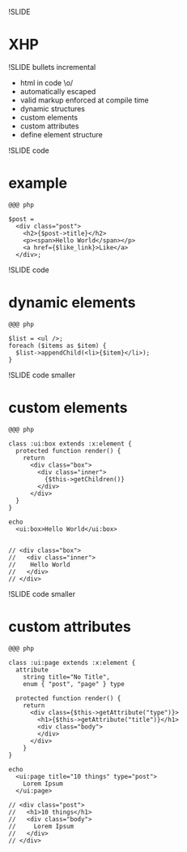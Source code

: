 !SLIDE 

# XHP #

!SLIDE bullets incremental

* html in code \o/
* automatically escaped
* valid markup enforced at compile time
* dynamic structures
* custom elements
* custom attributes
* define element structure

!SLIDE code

# example

    @@@ php

    $post =
      <div class="post">
        <h2>{$post->title}</h2>
        <p><span>Hello World</span></p>
        <a href={$like_link}>Like</a>
      </div>;

!SLIDE code

# dynamic elements

    @@@ php

    $list = <ul />;
    foreach ($items as $item) {
      $list->appendChild(<li>{$item}</li>);
    }

!SLIDE code smaller

# custom elements

    @@@ php

    class :ui:box extends :x:element {
      protected function render() {
        return
          <div class="box">
            <div class="inner">
              {$this->getChildren()}
            </div>
          </div>
      }
    }

    echo 
      <ui:box>Hello World</ui:box>


    // <div class="box">
    //   <div class="inner">
    //    Hello World
    //   </div>
    // </div>

!SLIDE code smaller

# custom attributes

    @@@ php

    class :ui:page extends :x:element {
      attribute
        string title="No Title",
        enum { "post", "page" } type

      protected function render() {
        return
          <div class={$this->getAttribute("type")}>
            <h1>{$this->getAttribute("title")}</h1>
            <div class="body">
            </div>
          </div>
        }
    }

    echo
      <ui:page title="10 things" type="post">
        Lorem Ipsum
      </ui:page>

    // <div class="post">
    //   <h1>10 things</h1>
    //   <div class="body">
    //     Lorem Ipsum
    //   </div>
    // </div>
